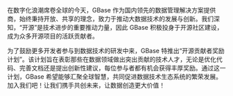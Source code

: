 在数字化浪潮席卷全球的今天，GBase 作为国内领先的数据管理解决方案提供商，始终秉持开放、共享的理念，致力于推动大数据技术的发展与创新。我们深知，“开源”是技术进步的重要推动力量，因此 GBase 积极投身于开源社区建设，成为众多开源项目的活跃贡献者。

为了鼓励更多开发者参与到数据技术的研发中来，GBase 特推出“开源贡献者奖励计划”。该计划旨在表彰那些在数据领域做出突出贡献的技术人才，无论是优化代码、完善文档还是提出创新性建议，每位参与者都有机会获得丰厚奖励。通过这一计划，GBase 希望能够汇聚全球智慧，共同促进数据技术生态系统的繁荣发展。加入我们吧！让我们携手共创未来，让数据创造更大价值！